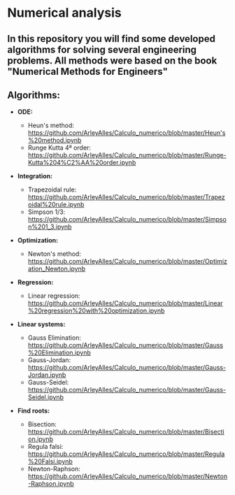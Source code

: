 # Numerical analysis
## In this repository you will find some developed algorithms for solving several engineering problems. All methods were based on the book "Numerical Methods for Engineers"   

## Algorithms:

* **ODE:** 
  * Heun's method: https://github.com/ArleyAlles/Calculo_numerico/blob/master/Heun's%20method.ipynb
  * Runge Kutta 4ª order: https://github.com/ArleyAlles/Calculo_numerico/blob/master/Runge-Kutta%204%C2%AA%20order.ipynb
  
* **Integration:** 
  * Trapezoidal rule: https://github.com/ArleyAlles/Calculo_numerico/blob/master/Trapezoidal%20rule.ipynb
  * Simpson 1/3: https://github.com/ArleyAlles/Calculo_numerico/blob/master/Simpson%201_3.ipynb
  
* **Optimization:** 
  * Newton's method: https://github.com/ArleyAlles/Calculo_numerico/blob/master/Optimization_Newton.ipynb
  
* **Regression:** 
  * Linear regression: https://github.com/ArleyAlles/Calculo_numerico/blob/master/Linear%20regression%20with%20optimization.ipynb
  
* **Linear systems:** 
  * Gauss Elimination: https://github.com/ArleyAlles/Calculo_numerico/blob/master/Gauss%20Elimination.ipynb
  * Gauss-Jordan: https://github.com/ArleyAlles/Calculo_numerico/blob/master/Gauss-Jordan.ipynb
  * Gauss-Seidel: https://github.com/ArleyAlles/Calculo_numerico/blob/master/Gauss-Seidel.ipynb
  
* **Find roots:** 
  * Bisection: https://github.com/ArleyAlles/Calculo_numerico/blob/master/Bisection.ipynb
  * Regula falsi: https://github.com/ArleyAlles/Calculo_numerico/blob/master/Regula%20Falsi.ipynb
  * Newton-Raphson: https://github.com/ArleyAlles/Calculo_numerico/blob/master/Newton-Raphson.ipynb


